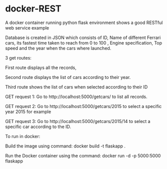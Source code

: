 # docker-REST




A docker container running python flask environment shows a good RESTful web service example



Database is created in JSON which consists of ID, Name of different Ferrari cars, its  fastest time taken to reach from 0 to 100 , Engine specification, Top speed and the year when the cars where launched.

3 get routes:

First route displays all the records,

Second route displays the list of cars according to their year.

Third route shows the list of cars when selected according to their ID

GET request 1: Go to http://localhost:5000/getcars/  to list all records.                               

GET request 2: Go to http://localhost:5000/getcars/2015 to select a specific year 2015 for example         

GET request 3: Go to http://localhost:5000/getcars/2015/14 to select a specific car according to the ID.


To run in docker:

Build the image using command:
docker build -t flaskapp .

Run the Docker container using the command:
docker run -d -p 5000:5000 flaskapp



